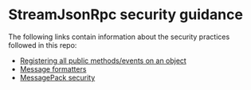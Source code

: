 # StreamJsonRpc security guidance

The following links contain information about the security practices followed in this repo:

* [Registering all public methods/events on an object](https://github.com/microsoft/vs-streamjsonrpc/blob/main/doc/recvrequest.md#registering-all-public-methodsevents-on-an-object)
* [Message formatters](https://github.com/microsoft/vs-streamjsonrpc/blob/main/doc/extensibility.md#message-formatters)
* [MessagePack security](https://github.com/MessagePack-CSharp/MessagePack-CSharp#security)
